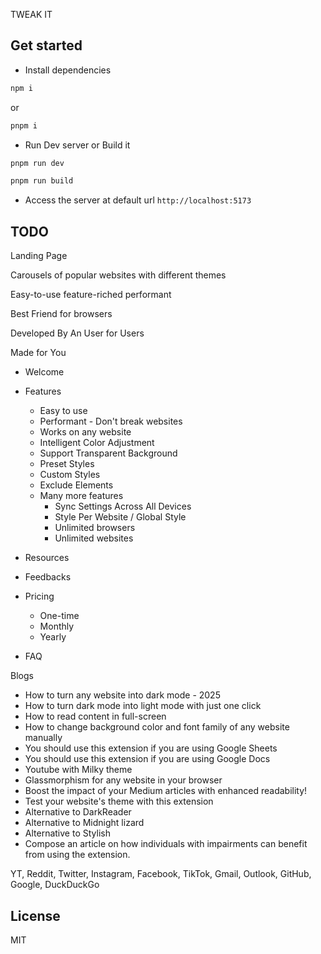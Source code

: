 TWEAK IT

## Get started

- Install dependencies

```bash
npm i
```

or 
```bash
pnpm i
```

- Run Dev server or Build it

```bash
pnpm run dev 
```

```bash
pnpm run build
```


- Access the server at default url `http://localhost:5173`


## TODO 

Landing Page

Carousels of popular websites with different themes

Easy-to-use feature-riched performant 

Best Friend for browsers

Developed By An User for Users

Made for You

- Welcome
- Features
    - Easy to use
    - Performant - Don't break websites 
    - Works on any website
    - Intelligent Color Adjustment
    - Support Transparent Background
    - Preset Styles
    - Custom Styles
    - Exclude Elements
    - Many more features
        - Sync Settings Across All Devices
        - Style Per Website / Global Style
        - Unlimited browsers
        - Unlimited websites

- Resources
- Feedbacks
- Pricing
    - One-time
    - Monthly
    - Yearly 
- FAQ

Blogs

- How to turn any website into dark mode - 2025
- How to turn dark mode into light mode with just one click
- How to read content in full-screen 
- How to change background color and font family of any website manually 
- You should use this extension if you are using Google Sheets 
- You should use this extension if you are using Google Docs
- Youtube with Milky theme  
- Glassmorphism for any website in your browser
- Boost the impact of your Medium articles with enhanced readability!  
- Test your website's theme with this extension
- Alternative to DarkReader
- Alternative to Midnight lizard
- Alternative to Stylish
- Compose an article on how individuals with impairments can benefit from using the extension.

YT, Reddit, Twitter, Instagram, Facebook, TikTok, Gmail, Outlook, GitHub, Google, DuckDuckGo


## License

MIT
